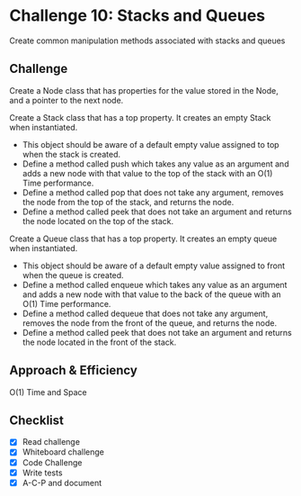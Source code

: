 # Challenge 10: Stacks and Queues
Create common manipulation methods associated with stacks and queues

## Challenge
Create a Node class that has properties for the value stored in the Node, and a pointer to the next node.

Create a Stack class that has a top property. It creates an empty Stack when instantiated.
* This object should be aware of a default empty value assigned to top when the stack is created.
* Define a method called push which takes any value as an argument and adds a new node with that value to the top of the stack with an O(1) Time performance.
* Define a method called pop that does not take any argument, removes the node from the top of the stack, and returns the node.
* Define a method called peek that does not take an argument and returns the node located on the top of the stack.

Create a Queue class that has a top property. It creates an empty queue when instantiated.
* This object should be aware of a default empty value assigned to front when the queue is created.
* Define a method called enqueue which takes any value as an argument and adds a new node with that value to the back of the queue with an O(1) Time performance.
* Define a method called dequeue that does not take any argument, removes the node from the front of the queue, and returns the node.
* Define a method called peek that does not take an argument and returns the node located in the front of the stack.

## Approach & Efficiency
O(1) Time and Space

## Checklist

  - [x] Read challenge
  - [x] Whiteboard challenge
  - [x] Code Challenge
  - [x] Write tests
  - [x] A-C-P and document